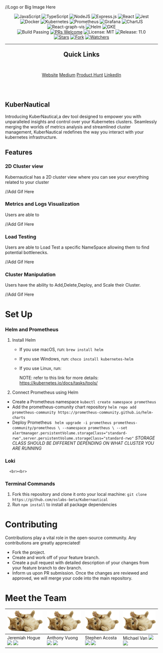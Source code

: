 
//Logo or Big Image Here

<div align="center"> 

![JavaScript](https://img.shields.io/badge/javascript-black?style=for-the-badge&logo=javascript&logoColor=yellow)
![TypeScript](https://img.shields.io/badge/typescript-black?style=for-the-badge&logo=typescript&logoColor=%233178C6)
![NodeJS](https://img.shields.io/badge/Nodejs-black?style=for-the-badge&logo=node.js&logoColor=%23339933)
![Express.js](https://img.shields.io/badge/expressjs-black?style=for-the-badge&logo=javascript&logoColor=%23F7DF1E)
![React](https://img.shields.io/badge/react-black?style=for-the-badge&logo=react&logoColor=%2361DAFB)
![Jest](https://img.shields.io/badge/jest-black?style=for-the-badge&logo=jest&logoColor=%23C21325)
![Docker](https://img.shields.io/badge/docker-black?style=for-the-badge&logo=docker&logoColor=%232496ED)
![Kubernetes](https://img.shields.io/badge/kubernetes-black?style=for-the-badge&logo=kubernetes&logoColor=%23326CE5)
![Prometheus](https://img.shields.io/badge/prometheus-black?style=for-the-badge&logo=prometheus&logoColor=%23E6522C)
![Grafana](https://img.shields.io/badge/grafana-black?style=for-the-badge&logo=grafana&logoColor=%23F46800)
![ChartJS](https://img.shields.io/badge/chart.js-black?style=for-the-badge&logo=chart.js&logoColor=%23FF6384)
![React-graph-vis]()
![Helm]()
![GKE](https://img.shields.io/badge/GKE-black?style=for-the-badge&logo=googlecloud&logoColor=%234285F4)
<br>
![Build Passing](https://img.shields.io/badge/build-awesome-brightgreen)
[![PRs Welcome](https://img.shields.io/badge/PRs-welcome-brightgreen.svg)](https://github.com/oslabs-beta/kubernautical)
![License: MIT](https://img.shields.io/badge/License-MIT-brightgreen.svg)
![Release: 11.0](https://img.shields.io/badge/Release-1.0-brightgreen)
<br>
[![Stars](https://img.shields.io/github/stars/oslabs-beta/kubernautical?style=social)](https://github.com/oslabs-beta/kubernautical/stargazers)
[![Fork](https://img.shields.io/github/forks/oslabs-beta/kubernautical?style=social)](https://github.com/oslabs-beta/kubernautical/network/members)
[![Watchers](https://img.shields.io/github/watchers/oslabs-beta/kubernautical?style=social)](https://github.com/oslabs-beta/kubernautical/watchers)


---

<p align="center" style="display: block; font-size: 1.5em; font-weight: bold; margin-block-start: 1em">
Quick Links
  <br /><br />
</p>
<p align="center" style="font-size: 1em">
<a name="website" href="">Website</a>
<a name="medium" href="">Medium</a>
<a name="product-hunt" href="">Product Hunt</a>
<a name="linkedin" href="">LinkedIn</a>
</p>
<br /><br />

</div>

## KuberNautical
Introducing KuberNautical,a dev tool designed to empower you with unparalleled insights and control over your Kubernetes clusters. Seamlessly merging the worlds of metrics analysis and streamlined cluster management, KuberNautical redefines the way you interact with your kubernetes infrastructure.

## Features
### 2D Cluster view
Kubernautical has a 2D cluster view where you can see your everything related to your cluster

//Add Gif Here
### Metrics and Logs Visualization
Users are able to

//Add Gif Here
### Load Testing
Users are able to Load Test a specific NameSpace allowing them to find potential bottlenecks.

//Add Gif Here
### Cluster Manipulation
Users have the ability to Add,Delete,Deploy, and Scale their Cluster.

//Add Gif Here 




# Set Up
### Helm and Prometheus
1. Install Helm
   - If you use macOS, run: ` brew install helm `
   - If you use Windows, run: ` choco install kubernetes-helm `
   - If you use Linux, run:
  
     NOTE: refer to this link for more details: https://kubernetes.io/docs/tasks/tools/
2. Connect Prometheus using Helm
  - Create a Prometheus namespace
   `kubectl create namespace prometheus`
  - Add the prometheus-comunity chart repository
    `helm repo add prometheus-community https://prometheus-community.github.io/helm-charts`
  - Deploy Prometheus
    ` helm upgrade -i prometheus prometheus-community/prometheus \
    --namespace prometheus \
    --set alertmanager.persistentVolume.storageClass="standard-rwo",server.persistentVolume.storageClass="standard-rwo"`
  *STORAGE CLASS SHOULD BE DIFFERENT DEPENDING ON WHAT CLUSTER YOU ARE RUNNING* 
### Loki

      <br><br>
### Terminal Commands
1. Fork this repository and clone it onto your local machine:
    `git clone https://github.com/oslabs-beta/Kubernautical`
1. Run `npm install` to install all package dependencies
# Contributing
Contributions play a vital role in the open-source community. Any contributions are greatly appreciated!

- Fork the project.
- Create and work off of your feature branch.
- Create a pull request with detailed description of your changes from your feature branch to dev branch.
- Inform us upon PR submission. Once the changes are reviewed and approved, we will merge your code into the main repository.

# Meet the Team
 ![Jeremiah Hogue](client/assets/images/kitten.png) | ![Anthony Vuong](client/assets/images/kitten.png) | ![Stephen Acosta](client/assets/images/kitten.png) |  ![Michael Van](client/assets/images/kitten.png) |
| ------------- | ------------- |------------- | ------------- |
| Jeremiah Hogue [<img src="https://cdn.icon-icons.com/icons2/2351/PNG/512/logo_github_icon_143196.png" width="30px" >](https://github.com/NotHogue)  [<img src="https://www.freeiconspng.com/uploads/linkedin-icon-19.png" width="30px" >](https://www.linkedin.com/in/jeremiah-hogue/)| Anthony Vuong [<img src="https://cdn.icon-icons.com/icons2/2351/PNG/512/logo_github_icon_143196.png" width="30px" >](https://github.com/AnthonyKTVuong) [<img src="https://www.freeiconspng.com/uploads/linkedin-icon-19.png" width="30px" >](https://www.linkedin.com/in/anthony-v-9772351b7/) | Stephen Acosta  [<img src="https://cdn.icon-icons.com/icons2/2351/PNG/512/logo_github_icon_143196.png" width="30px" >](https://github.com/STAC98) [<img src="https://www.freeiconspng.com/uploads/linkedin-icon-19.png" width="30px" >](https://www.linkedin.com/in/sacosta756/)  | Michael Van [<img src="https://cdn.icon-icons.com/icons2/2351/PNG/512/logo_github_icon_143196.png" width="30px" >](https://github.com/michaelvan996) [<img src="https://www.freeiconspng.com/uploads/linkedin-icon-19.png" width="30px" >](https://www.linkedin.com/in/michael-van-901533222/) |